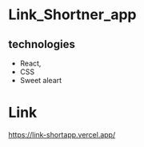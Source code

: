 # Link_Shortner_app

## technologies
- React,
- CSS
- Sweet aleart


# Link
https://link-shortapp.vercel.app/
